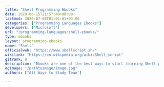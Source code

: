 ```yaml
---
title: "Shell Programming Ebooks"
date: 2020-06-15T21:57:40+08:00
lastmod: 2020-07-08T01:01:01+03:00
categories: ["Programming Languages Ebooks"]
developers: ["Microsoft"]
url: "/programming-languages/shell-ebooks/"
type: ebooks
layout: programming-ebooks
name: "Shell"
officialweb: "https://www.shellscript.sh/"
wikilink: "https://en.wikipedia.org/wiki/Shell_script"
gitrank: 8
description: "Ebooks are one of the best ways to start learning Shell programming, being eco-friendly, widely available, rich in content, mobile and in cases free played an important role to be in our top suggestions."
ogimage: "/pathtoimage/image.jpg"
authors: ["All Ways to Study Team"]

---
```


